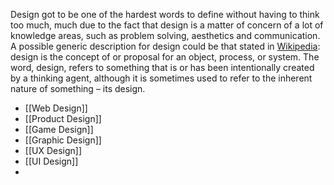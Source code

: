 Design got to be one of the hardest words to define without having to think too much, much due to the fact that design is a matter of concern of a lot of knowledge areas, such as problem solving, aesthetics and communication. A possible generic description for design could be that stated in [Wikipedia](https://en.wikipedia.org/wiki/Design): design is the concept of or proposal for an object, process, or system. The word, design, refers to something that is or has been intentionally created by a thinking agent, although it is sometimes used to refer to the inherent nature of something – its design.

- [[Web Design]]
- [[Product Design]]
- [[Game Design]]
- [[Graphic Design]]
- [[UX Design]]
- [[UI Design]]
- 